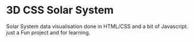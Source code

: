 3D CSS Solar System 
===================

Solar System data visualisation done in HTML/CSS and a bit of Javascript.
just a Fun project and for learning.
